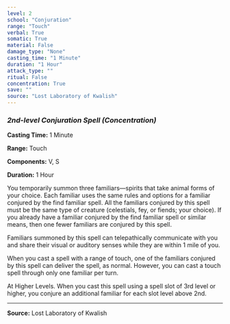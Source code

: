 ```yaml
---
level: 2
school: "Conjuration"
range: "Touch"
verbal: True
somatic: True
material: False
damage_type: "None"
casting_time: "1 Minute"
duration: "1 Hour"
attack_type: ""
ritual: False
concentration: True
save: ""
source: "Lost Laboratory of Kwalish"
---
```


### *2nd-level Conjuration Spell* *(Concentration)*

**Casting Time:** 1 Minute

**Range:** Touch

**Components:** V, S

**Duration:** 1 Hour

You temporarily summon three familiars—spirits that take animal forms of your choice. Each familiar uses the same rules and options for a familiar conjured by the find familiar spell. All the familiars conjured by this spell must be the same type of creature (celestials, fey, or fiends; your choice). If you already have a familiar conjured by the find familiar spell or similar means, then one fewer familiars are conjured by this spell.
 
 Familiars summoned by this spell can telepathically communicate with you and share their visual or auditory senses while they are within 1 mile of you.
 
 When you cast a spell with a range of touch, one of the familiars conjured by this spell can deliver the spell, as normal. However, you can cast a touch spell through only one familiar per turn.
 
 At Higher Levels. When you cast this spell using a spell slot of 3rd level or higher, you conjure an additional familiar for each slot level above 2nd.

---
**Source:** Lost Laboratory of Kwalish
